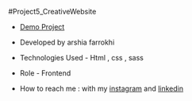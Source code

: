 #Project5_CreativeWebsite

- [Demo Project](https://arshiafarrokhi.github.io/CreativeWebsite/)

- Developed by arshia farrokhi

- Technologies Used - Html , css , sass

- Role - Frontend

- How to reach me : with my [instagram](https://www.instagram.com/arshia_farrokhi_web) and [linkedin](https://www.linkedin.com/in/arshia-farrokhi-623911278)
